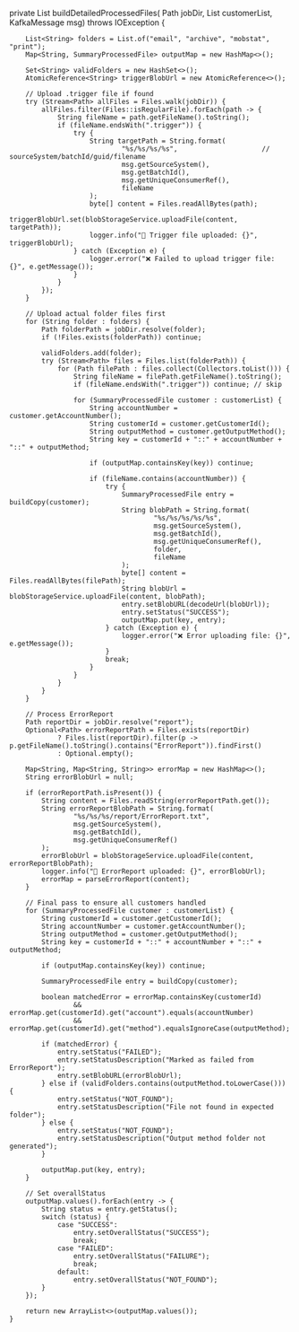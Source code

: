  private List<SummaryProcessedFile> buildDetailedProcessedFiles(
            Path jobDir,
            List<SummaryProcessedFile> customerList,
            KafkaMessage msg) throws IOException {

        List<String> folders = List.of("email", "archive", "mobstat", "print");
        Map<String, SummaryProcessedFile> outputMap = new HashMap<>();

        Set<String> validFolders = new HashSet<>();
        AtomicReference<String> triggerBlobUrl = new AtomicReference<>();

        // Upload .trigger file if found
        try (Stream<Path> allFiles = Files.walk(jobDir)) {
            allFiles.filter(Files::isRegularFile).forEach(path -> {
                String fileName = path.getFileName().toString();
                if (fileName.endsWith(".trigger")) {
                    try {
                        String targetPath = String.format(
                                "%s/%s/%s/%s",                     // sourceSystem/batchId/guid/filename
                                msg.getSourceSystem(),
                                msg.getBatchId(),
                                msg.getUniqueConsumerRef(),
                                fileName
                        );
                        byte[] content = Files.readAllBytes(path);
                        triggerBlobUrl.set(blobStorageService.uploadFile(content, targetPath));
                        logger.info("📎 Trigger file uploaded: {}", triggerBlobUrl);
                    } catch (Exception e) {
                        logger.error("❌ Failed to upload trigger file: {}", e.getMessage());
                    }
                }
            });
        }

        // Upload actual folder files first
        for (String folder : folders) {
            Path folderPath = jobDir.resolve(folder);
            if (!Files.exists(folderPath)) continue;

            validFolders.add(folder);
            try (Stream<Path> files = Files.list(folderPath)) {
                for (Path filePath : files.collect(Collectors.toList())) {
                    String fileName = filePath.getFileName().toString();
                    if (fileName.endsWith(".trigger")) continue; // skip

                    for (SummaryProcessedFile customer : customerList) {
                        String accountNumber = customer.getAccountNumber();
                        String customerId = customer.getCustomerId();
                        String outputMethod = customer.getOutputMethod();
                        String key = customerId + "::" + accountNumber + "::" + outputMethod;

                        if (outputMap.containsKey(key)) continue;

                        if (fileName.contains(accountNumber)) {
                            try {
                                SummaryProcessedFile entry = buildCopy(customer);
                                String blobPath = String.format(
                                        "%s/%s/%s/%s/%s",
                                        msg.getSourceSystem(),
                                        msg.getBatchId(),
                                        msg.getUniqueConsumerRef(),
                                        folder,
                                        fileName
                                );
                                byte[] content = Files.readAllBytes(filePath);
                                String blobUrl = blobStorageService.uploadFile(content, blobPath);
                                entry.setBlobURL(decodeUrl(blobUrl));
                                entry.setStatus("SUCCESS");
                                outputMap.put(key, entry);
                            } catch (Exception e) {
                                logger.error("❌ Error uploading file: {}", e.getMessage());
                            }
                            break;
                        }
                    }
                }
            }
        }

        // Process ErrorReport
        Path reportDir = jobDir.resolve("report");
        Optional<Path> errorReportPath = Files.exists(reportDir)
                ? Files.list(reportDir).filter(p -> p.getFileName().toString().contains("ErrorReport")).findFirst()
                : Optional.empty();

        Map<String, Map<String, String>> errorMap = new HashMap<>();
        String errorBlobUrl = null;

        if (errorReportPath.isPresent()) {
            String content = Files.readString(errorReportPath.get());
            String errorReportBlobPath = String.format(
                    "%s/%s/%s/report/ErrorReport.txt",
                    msg.getSourceSystem(),
                    msg.getBatchId(),
                    msg.getUniqueConsumerRef()
            );
            errorBlobUrl = blobStorageService.uploadFile(content, errorReportBlobPath);
            logger.info("📄 ErrorReport uploaded: {}", errorBlobUrl);
            errorMap = parseErrorReport(content);
        }

        // Final pass to ensure all customers handled
        for (SummaryProcessedFile customer : customerList) {
            String customerId = customer.getCustomerId();
            String accountNumber = customer.getAccountNumber();
            String outputMethod = customer.getOutputMethod();
            String key = customerId + "::" + accountNumber + "::" + outputMethod;

            if (outputMap.containsKey(key)) continue;

            SummaryProcessedFile entry = buildCopy(customer);

            boolean matchedError = errorMap.containsKey(customerId)
                    && errorMap.get(customerId).get("account").equals(accountNumber)
                    && errorMap.get(customerId).get("method").equalsIgnoreCase(outputMethod);

            if (matchedError) {
                entry.setStatus("FAILED");
                entry.setStatusDescription("Marked as failed from ErrorReport");
                entry.setBlobURL(errorBlobUrl);
            } else if (validFolders.contains(outputMethod.toLowerCase())) {
                entry.setStatus("NOT_FOUND");
                entry.setStatusDescription("File not found in expected folder");
            } else {
                entry.setStatus("NOT_FOUND");
                entry.setStatusDescription("Output method folder not generated");
            }

            outputMap.put(key, entry);
        }

        // Set overallStatus
        outputMap.values().forEach(entry -> {
            String status = entry.getStatus();
            switch (status) {
                case "SUCCESS":
                    entry.setOverallStatus("SUCCESS");
                    break;
                case "FAILED":
                    entry.setOverallStatus("FAILURE");
                    break;
                default:
                    entry.setOverallStatus("NOT_FOUND");
            }
        });

        return new ArrayList<>(outputMap.values());
    }
